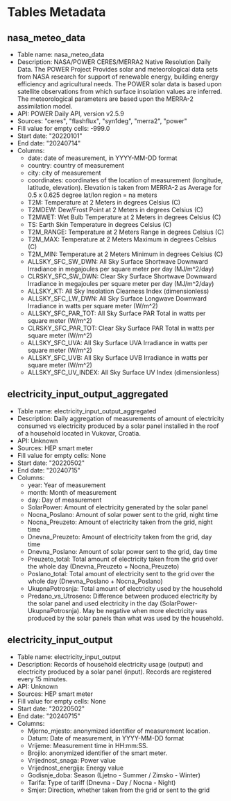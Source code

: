 # Tables Metadata

## nasa_meteo_data

- Table name: nasa_meteo_data
- Description: NASA/POWER CERES/MERRA2 Native Resolution Daily Data. The POWER Project
Provides solar and meteorological data sets from NASA research for support of renewable energy, building energy efficiency and agricultural needs. The POWER solar data is based upon satellite observations from which surface insolation values are inferred. The meteorological parameters are based upon the MERRA-2 assimilation model. 
- API: POWER Daily API, version v2.5.9
- Sources: "ceres", "flashflux", "syn1deg", "merra2", "power"
- Fill value for empty cells: -999.0
- Start date: "20220101"
- End date: "20240714"
- Columns:
    * date: date of measurement, in YYYY-MM-DD format
    * country: country of measurement
    * city: city of measurement
    * coordinates: coordinates of the location of measurement (longitude, latitude, elevation). Elevation is taken from MERRA-2 as Average for 0.5 x 0.625 degree lat/lon region = na meters
    * T2M: Temperature at 2 Meters in degrees Celsius (C)
    * T2MDEW: Dew/Frost Point at 2 Meters in degrees Celsius (C)
    * T2MWET: Wet Bulb Temperature at 2 Meters in degrees Celsius (C)
    * TS: Earth Skin Temperature in degrees Celsius (C)
    * T2M_RANGE: Temperature at 2 Meters Range in degrees Celsius (C)
    * T2M_MAX: Temperature at 2 Meters Maximum in degrees Celsius (C)
    * T2M_MIN: Temperature at 2 Meters Minimum in degrees Celsius (C)
    * ALLSKY_SFC_SW_DWN: All Sky Surface Shortwave Downward Irradiance in megajoules per square meter per day (MJ/m^2/day)
    * CLRSKY_SFC_SW_DWN: Clear Sky Surface Shortwave Downward Irradiance in megajoules per square meter per day (MJ/m^2/day)
    * ALLSKY_KT: All Sky Insolation Clearness Index (dimensionless)
    * ALLSKY_SFC_LW_DWN: All Sky Surface Longwave Downward Irradiance in watts per square meter (W/m^2)
    * ALLSKY_SFC_PAR_TOT: All Sky Surface PAR Total in watts per square meter (W/m^2)
    * CLRSKY_SFC_PAR_TOT: Clear Sky Surface PAR Total in watts per square meter (W/m^2)
    * ALLSKY_SFC_UVA: All Sky Surface UVA Irradiance in watts per square meter (W/m^2)
    * ALLSKY_SFC_UVB: All Sky Surface UVB Irradiance in watts per square meter (W/m^2)
    * ALLSKY_SFC_UV_INDEX: All Sky Surface UV Index (dimensionless)

## electricity_input_output_aggregated

- Table name: electricity_input_output_aggregated
- Description: Daily aggregation of measurements of amount of electricity consumed vs electricity produced by a solar panel installed in the roof of a household located in Vukovar, Croatia.
- API: Unknown
- Sources: HEP smart meter
- Fill value for empty cells: None
- Start date: "20220502"
- End date: "20240715"
- Columns:
    * year: Year of measurement
    * month: Month of measurement
    * day: Day of measurement
    * SolarPower: Amount of electricity generated by the solar panel
    * Nocna_Poslano: Amount of solar power sent to the grid, night time
    * Nocna_Preuzeto: Amount of electricity taken from the grid, night time
    * Dnevna_Preuzeto: Amount of electricity taken from the grid, day time
    * Dnevna_Poslano: Amount of solar power sent to the grid, day time
    * Preuzeto_total: Total amount of electricity taken from the grid over the whole day (Dnevna_Preuzeto + Nocna_Preuzeto)
    * Poslano_total: Total amount of electricity sent to the grid over the whole day (Dnevna_Poslano + Nocna_Poslano)
    * UkupnaPotrosnja: Total amount of electricity used by the household
    * Predano_vs_Utroseno: Difference between produced electricity by the solar panel and used electricity in the day (SolarPower-UkupnaPotrosnja). May be negative when more electricity was produced by the solar panels than what was used by the household.



## electricity_input_output

- Table name: electricity_input_output
- Description: Records of household electricity usage (output) and electricity produced by a solar panel (input). Records are registered every 15 minutes.
- API: Unknown
- Sources: HEP smart meter
- Fill value for empty cells: None
- Start date: "20220502"
- End date: "20240715"
- Columns:
    * Mjerno_mjesto: anonymized identifier of measurement location.
    * Datum: Date of measurement, in YYYY-MM-DD format
    * Vrijeme: Measurement time in HH:mm:SS.
    * Brojilo: anonymized identifier of the smart meter.
    * Vrijednost_snaga: Power value
    * Vrijednost_energija: Energy value
    * Godisnje_doba: Season (Ljetno - Summer / Zimsko - Winter)
    * Tarifa: Type of tariff (Dnevna - Day / Nocna - Night)
    * Smjer: Direction, whether taken from the grid or sent to the grid
